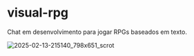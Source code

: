 # visual-rpg
Chat em desenvolvimento para jogar RPGs baseados em texto.

![2025-02-13-215140_798x651_scrot](https://github.com/user-attachments/assets/2a7fb473-77bc-47c5-acea-ef33935bcbd1)
